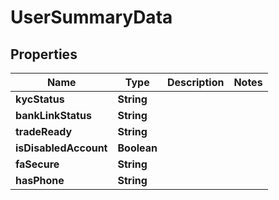 
# UserSummaryData

## Properties
Name | Type | Description | Notes
------------ | ------------- | ------------- | -------------
**kycStatus** | **String** |  | 
**bankLinkStatus** | **String** |  | 
**tradeReady** | **String** |  | 
**isDisabledAccount** | **Boolean** |  | 
**faSecure** | **String** |  | 
**hasPhone** | **String** |  | 



